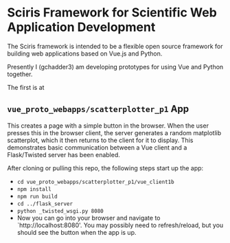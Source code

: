 # Sciris Framework for Scientific Web Application Development

The Sciris framework is intended to be a flexible open source framework 
for building web applications based on Vue.js and Python.

Presently I (gchadder3) am developing prototypes for using Vue and Python 
together.  

The first is at

## `vue_proto_webapps/scatterplotter_p1` App

This creates a page with a simple button in the browser.  When the user 
presses this in the browser client, the server generates a random matplotlib 
scatterplot, which it then returns to the client for it to display.  This 
demonstrates basic communication between a Vue client and a Flask/Twisted 
server has been enabled.

After cloning or pulling this repo, the following steps start up the app:
* `cd vue_proto_webapps/scatterplotter_p1/vue_client1b`
* `npm install`
* `npm run build`
* `cd ../flask_server`
* `python _twisted_wsgi.py 8080`
* Now you can go into your browser and navigate to `http://localhost:8080'. 
You may possibly need to refresh/reload, but you should see the button 
when the app is up.


